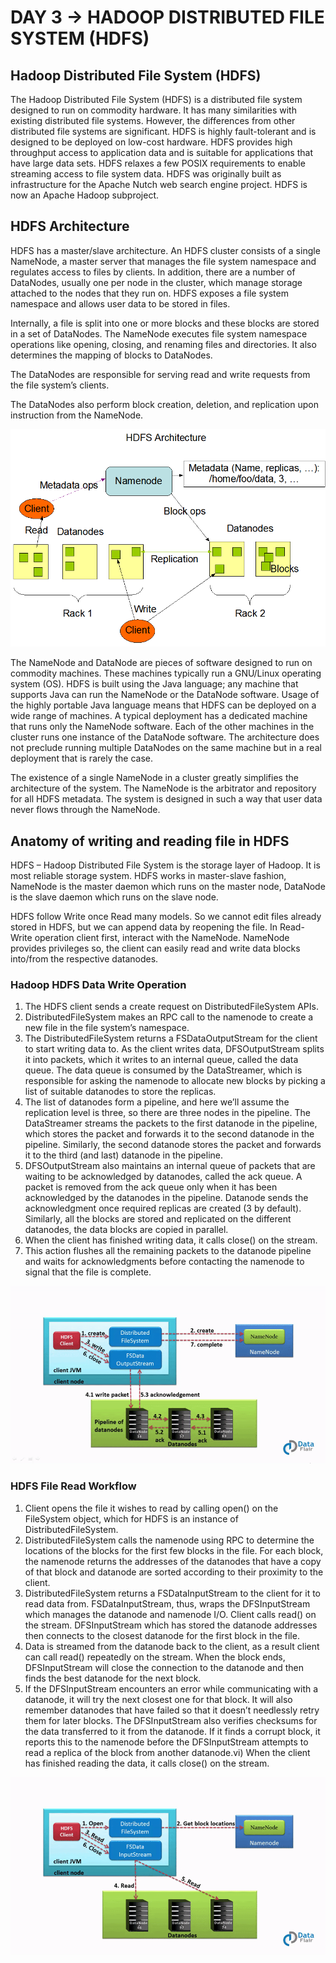 # DAY 3 -> HADOOP DISTRIBUTED FILE SYSTEM (HDFS)

## Hadoop Distributed File System (HDFS)

The Hadoop Distributed File System (HDFS) is a distributed file system designed to run on commodity hardware. It has many similarities with existing distributed file systems. However, the differences from other distributed file systems are significant. HDFS is highly fault-tolerant and is designed to be deployed on low-cost hardware. HDFS provides high throughput access to application data and is suitable for applications that have large data sets. HDFS relaxes a few POSIX requirements to enable streaming access to file system data. HDFS was originally built as infrastructure for the Apache Nutch web search engine project. HDFS is now an Apache Hadoop subproject.

## HDFS Architecture

HDFS has a master/slave architecture. An HDFS cluster consists of a single NameNode, a master server that manages the file system namespace and regulates access to files by clients. In addition, there are a number of DataNodes, usually one per node in the cluster, which manage storage attached to the nodes that they run on. HDFS exposes a file system namespace and allows user data to be stored in files. 

Internally, a file is split into one or more blocks and these blocks are stored in a set of DataNodes. The NameNode executes file system namespace operations like opening, closing, and renaming files and directories. It also determines the mapping of blocks to DataNodes. 

The DataNodes are responsible for serving read and write requests from the file system’s clients. 

The DataNodes also perform block creation, deletion, and replication upon instruction from the NameNode.

   ![hdfs](images/hdfsarchitecture.gif)

The NameNode and DataNode are pieces of software designed to run on commodity machines. These machines typically run a GNU/Linux operating system (OS). HDFS is built using the Java language; any machine that supports Java can run the NameNode or the DataNode software. Usage of the highly portable Java language means that HDFS can be deployed on a wide range of machines. A typical deployment has a dedicated machine that runs only the NameNode software. Each of the other machines in the cluster runs one instance of the DataNode software. The architecture does not preclude running multiple DataNodes on the same machine but in a real deployment that is rarely the case.

The existence of a single NameNode in a cluster greatly simplifies the architecture of the system. The NameNode is the arbitrator and repository for all HDFS metadata. The system is designed in such a way that user data never flows through the NameNode.


## Anatomy of writing and reading file in HDFS

HDFS – Hadoop Distributed File System is the storage layer of Hadoop. It is most reliable storage system. HDFS works in master-slave fashion, NameNode is the master daemon which runs on the master node, DataNode is the slave daemon which runs on the slave node.

HDFS follow Write once Read many models. So we cannot edit files already stored in HDFS, but we can append data by reopening the file. In Read-Write operation client first, interact with the NameNode. NameNode provides privileges so, the client can easily read and write data blocks into/from the respective datanodes.

### Hadoop HDFS Data Write Operation

1. The HDFS client sends a create request on DistributedFileSystem APIs.
2. DistributedFileSystem makes an RPC call to the namenode to create a new file in the file system’s namespace.
3. The DistributedFileSystem returns a FSDataOutputStream for the client to start writing data to. As the client writes data, DFSOutputStream splits it into packets, which it writes to an internal queue, called the data queue. The data queue is consumed by the DataStreamer, which is responsible for asking the namenode to allocate new blocks by picking a list of suitable datanodes to store the replicas.
4. The list of datanodes form a pipeline, and here we’ll assume the replication level is three, so there are three nodes in the pipeline. The DataStreamer streams the packets to the first datanode in the pipeline, which stores the packet and forwards it to the second datanode in the pipeline. Similarly, the second datanode stores the packet and forwards it to the third (and last) datanode in the pipeline.
5. DFSOutputStream also maintains an internal queue of packets that are waiting to be acknowledged by datanodes, called the ack queue. A packet is removed from the ack queue only when it has been acknowledged by the datanodes in the pipeline. Datanode sends the acknowledgment once required replicas are created (3 by default). Similarly, all the blocks are stored and replicated on the different datanodes, the data blocks are copied in parallel.
6. When the client has finished writing data, it calls close() on the stream.
7. This action flushes all the remaining packets to the datanode pipeline and waits for acknowledgments before contacting the namenode to signal that the file is complete.

![Data-Write-Mechanism-in-HDFS](images/Data-Write-Mechanism-in-HDFS.gif)

### HDFS File Read Workflow

1. Client opens the file it wishes to read by calling open() on the FileSystem object, which for HDFS is an instance of DistributedFileSystem.
2. DistributedFileSystem calls the namenode using RPC to determine the locations of the blocks for the first few blocks in the file. For each block, the namenode returns the addresses of the datanodes that have a copy of that block and datanode are sorted according to their proximity to the client.
3. DistributedFileSystem returns a FSDataInputStream to the client for it to read data from. FSDataInputStream, thus, wraps the DFSInputStream which manages the datanode and namenode I/O. Client calls read() on the stream. DFSInputStream which has stored the datanode addresses then connects to the closest datanode for the first block in the file.
4. Data is streamed from the datanode back to the client, as a result client can call read() repeatedly on the stream. When the block ends, DFSInputStream will close the connection to the datanode and then finds the best datanode for the next block.
5. If the DFSInputStream encounters an error while communicating with a datanode, it will try the next closest one for that block. It will also remember datanodes that have failed so that it doesn’t needlessly retry them for later blocks. The DFSInputStream also verifies checksums for the data transferred to it from the datanode. If it finds a corrupt block, it reports this to the namenode before the DFSInputStream attempts to read a replica of the block from another datanode.vi) When the client has finished reading the data, it calls close() on the stream.

![Data-Read-Mechanism-in-HDFS](images/Data-Read-Mechanism-in-HDFS.gif)